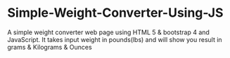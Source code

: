 # Simple-Weight-Converter-Using-JS
A simple weight converter web page using HTML 5 &amp; bootstrap 4 and JavaScript. It takes input weight in pounds(lbs) and will show you result in grams &amp; Kilograms &amp; Ounces
